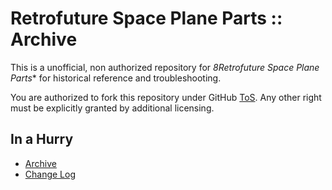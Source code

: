 # Retrofuture Space Plane Parts :: Archive

This is a unofficial, non authorized repository for *8Retrofuture Space Plane Parts** for historical reference and troubleshooting.

You are authorized to fork this repository under GitHub [ToS](https://help.github.com/articles/github-terms-of-service/). Any other right must be explicitly granted by additional licensing.


## In a Hurry

* [Archive](./Archive)
* [Change Log](./CHANGE_LOG.md)
